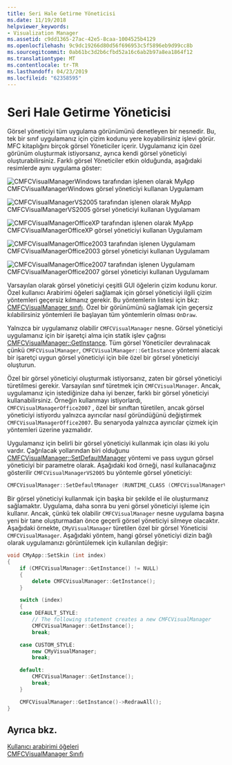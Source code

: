 ```yaml
---
title: Seri Hale Getirme Yöneticisi
ms.date: 11/19/2018
helpviewer_keywords:
- Visualization Manager
ms.assetid: c9dd1365-27ac-42e5-8caa-1004525b4129
ms.openlocfilehash: 9c9dc19266d80d56f696953c5f5896eb9d99cc8b
ms.sourcegitcommit: 0ab61bc3d2b6cfbd52a16c6ab2b97a8ea1864f12
ms.translationtype: MT
ms.contentlocale: tr-TR
ms.lasthandoff: 04/23/2019
ms.locfileid: "62358595"
---
```

# <a name="visualization-manager"></a>Seri Hale Getirme Yöneticisi

Görsel yöneticiyi tüm uygulama görünümünü denetleyen bir nesnedir. Bu, tek bir sınıf uygulamanız için çizim kodunu yere koyabilirsiniz işlevi görür. MFC kitaplığını birçok görsel Yöneticiler içerir. Uygulamanız için özel görünüm oluşturmak istiyorsanız, ayrıca kendi görsel yöneticiyi oluşturabilirsiniz. Farklı görsel Yöneticiler etkin olduğunda, aşağıdaki resimlerde aynı uygulama göster:

![CMFCVisualManagerWindows tarafından işlenen olarak MyApp](../mfc/media/vmwindows.png "CMFCVisualManagerWindows tarafından işlenen olarak Uygulamam") <br/>
CMFCVisualManagerWindows görsel yöneticiyi kullanan Uygulamam

![CMFCVisualManagerVS2005 tarafından işlenen olarak MyApp](../mfc/media/vmvs2005.png "CMFCVisualManagerVS2005 tarafından işlenen olarak Uygulamam") <br/>
CMFCVisualManagerVS2005 görsel yöneticiyi kullanan Uygulamam

![CMFCVisualManagerOfficeXP tarafından işlenen olarak MyApp](../mfc/media/vmofficexp.png "CMFCVisualManagerOfficeXP tarafından işlenen olarak Uygulamam") <br/>
CMFCVisualManagerOfficeXP görsel yöneticiyi kullanan Uygulamam

![CMFCVisualManagerOffice2003 tarafından işlenen Uygulamam](../mfc/media/vmoffice2003.png "CMFCVisualManagerOffice2003 tarafından işlenen Uygulamam") <br/>
CMFCVisualManagerOffice2003 görsel yöneticiyi kullanan Uygulamam

![CMFCVisualManagerOffice2007 tarafından işlenen Uygulamam](../mfc/media/msoffice2007.png "CMFCVisualManagerOffice2007 tarafından işlenen Uygulamam") <br/>
CMFCVisualManagerOffice2007 görsel yöneticiyi kullanan Uygulamam

Varsayılan olarak görsel yöneticiyi çeşitli GUI öğelerin çizim kodunu korur. Özel kullanıcı Arabirimi öğeleri sağlamak için görsel yöneticiyi ilgili çizim yöntemleri geçersiz kılmanız gerekir. Bu yöntemlerin listesi için bkz: [CMFCVisualManager sınıfı](../mfc/reference/cmfcvisualmanager-class.md). Özel bir görünümünü sağlamak için geçersiz kılabilirsiniz yöntemleri ile başlayan tüm yöntemlerin olması `OnDraw`.

Yalnızca bir uygulamanız olabilir `CMFCVisualManager` nesne. Görsel yöneticiyi uygulamanız için bir işaretçi alma için statik işlev çağrısı [CMFCVisualManager::GetInstance](../mfc/reference/cmfcvisualmanager-class.md#getinstance). Tüm görsel Yöneticiler devralınacak çünkü `CMFCVisualManager`, `CMFCVisualManager::GetInstance` yöntemi alacak bir işaretçi uygun görsel yöneticiyi için bile özel bir görsel yöneticiyi oluşturun.

Özel bir görsel yöneticiyi oluşturmak istiyorsanız, zaten bir görsel yöneticiyi türetilmesi gerekir. Varsayılan sınıf türetmek için `CMFCVisualManager`. Ancak, uygulamanız için istediğinize daha iyi benzer, farklı bir görsel yöneticiyi kullanabilirsiniz. Örneğin kullanmayı istiyorlardı, `CMFCVisualManagerOffice2007` , özel bir sınıftan türetilen, ancak görsel yöneticiyi istiyordu yalnızca ayırıcılar nasıl göründüğünü değiştirmek `CMFCVisualManagerOffice2007`. Bu senaryoda yalnızca ayırıcılar çizmek için yöntemleri üzerine yazmalıdır.

Uygulamanız için belirli bir görsel yöneticiyi kullanmak için olası iki yolu vardır. Çağrılacak yollarından biri olduğunu [CMFCVisualManager::SetDefaultManager](../mfc/reference/cmfcvisualmanager-class.md#setdefaultmanager) yöntemi ve pass uygun görsel yöneticiyi bir parametre olarak. Aşağıdaki kod örneği, nasıl kullanacağınız gösterilir `CMFCVisualManagerVS2005` bu yöntemle görsel yöneticiyi:

```cpp
CMFCVisualManager::SetDefaultManager (RUNTIME_CLASS (CMFCVisualManagerVS2005));
```

Bir görsel yöneticiyi kullanmak için başka bir şekilde el ile oluşturmanız sağlamaktır. Uygulama, daha sonra bu yeni görsel yöneticiyi işleme için kullanır. Ancak, çünkü tek olabilir `CMFCVisualManager` nesne uygulama başına yeni bir tane oluşturmadan önce geçerli görsel yöneticiyi silmeye olacaktır. Aşağıdaki örnekte, `CMyVisualManager` türetilen özel bir görsel Yöneticisi `CMFCVisualManager`. Aşağıdaki yöntem, hangi görsel yöneticiyi dizin bağlı olarak uygulamanızı görüntülemek için kullanılan değişir:

```cpp
void CMyApp::SetSkin (int index)
{
    if (CMFCVisualManager::GetInstance() != NULL)
    {
        delete CMFCVisualManager::GetInstance();
    }

    switch (index)
    {
    case DEFAULT_STYLE:
        // The following statement creates a new CMFCVisualManager
        CMFCVisualManager::GetInstance();
        break;

    case CUSTOM_STYLE:
        new CMyVisualManager;
        break;

    default:
        CMFCVisualManager::GetInstance();
        break;
    }

    CMFCVisualManager::GetInstance()->RedrawAll();
}
```

## <a name="see-also"></a>Ayrıca bkz.

[Kullanıcı arabirimi öğeleri](../mfc/user-interface-elements-mfc.md)<br/>
[CMFCVisualManager Sınıfı](../mfc/reference/cmfcvisualmanager-class.md)
